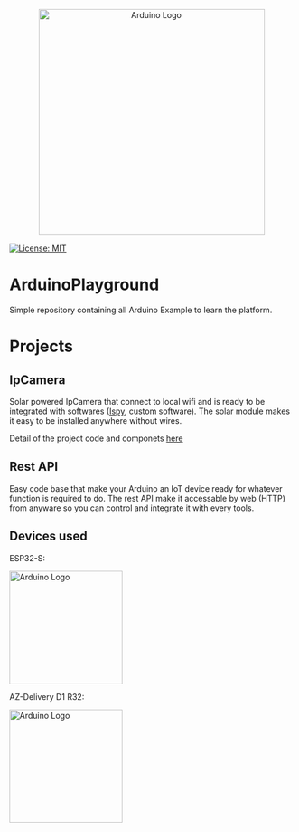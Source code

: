 <p align="center">
  <a target="_blank"><img src="https://user-images.githubusercontent.com/22296699/123764029-b2ce8280-d8c4-11eb-970e-c41f46183277.png" width="400" alt="Arduino Logo" /></a>
</p>

[![License: MIT](https://img.shields.io/badge/License-MIT-blue.svg)](https://github.com/fedexu/ArduinoPlayground/blob/master/LICENSE)

# ArduinoPlayground
Simple repository containing all Arduino Example to learn the platform.

# Projects

## IpCamera 

Solar powered IpCamera that connect to local wifi and is ready to be integrated with softwares (<a href="https://www.ispyconnect.com/">Ispy</a>, custom software).
The solar module makes it easy to be installed anywhere without wires.

Detail of the project code and componets <a href="https://github.com/fedexu/ArduinoPlayground/tree/main/IpCamera">here</a>

## Rest API

Easy code base that make your Arduino an IoT device ready for whatever function is required to do. The rest API make it accessable by web (HTTP) from anyware so you can control and integrate it with every tools.



## Devices used

ESP32-S: <p align="left">  <a target="_blank"><img src="https://user-images.githubusercontent.com/22296699/123767367-b283b680-d8c7-11eb-8c2b-b9d4ee4f6f37.png" width="200" alt="Arduino Logo" /></a></p>

AZ-Delivery D1 R32: <p align="left">  <a target="_blank"><img src="https://user-images.githubusercontent.com/22296699/123767623-e7900900-d8c7-11eb-8220-bb3b5f2069e0.png" width="200" alt="Arduino Logo" /></a></p>
